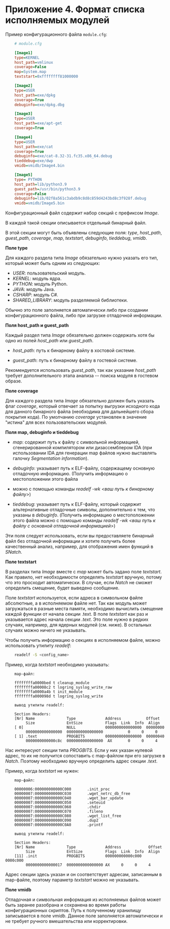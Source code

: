 <div style="page-break-before:always;">
</div>

# <a name="app_module_config"></a>Приложение 4. Формат списка исполняемых модулей

Пример конфигурационного файла `module.cfg`:

```ini
    # module.cfg

    [Image1]
    type=KERNEL
    host_path=vmlinux
    coverage=False
    map=System.map
    textstart=0xffffffff81000000

    [Image2]
    type=USER
    host_path=exe/dpkg
    coverage=True
    debuginfo=exe/dpkg.dbg

    [Image3]
    type=USER
    host_path=exe/apt-get
    coverage=True

    [Image4]
    type=USER
    host_path=exe/cat
    coverage=True
    debuginfo=exe/cat-8.32-31.fc35.x86_64.debug
    tieddebug=exe/dwp
    vmidb=vmidb/Image4.bin

    [Image5]
    type= PYTHON
    host_path=lib/python3.9
    guest_path=/usr/bin/python3.9
    coverage=False
    debuginfo=lib/02f8a561c3abdb9c8d8c859d4243bd8c3f928f.debug
    vmidb=vmidb/Image5.bin
```

Конфигурационный файл содержит набор секций с префиксом *Image*.

В каждой такой секции описывается отдельный бинарный файл.


В этой секции могут быть объявлены следующие поля: *type*, *host_path*, *guest_path*, *coverage*, *map*, *textstart*, *debuginfo*, *tieddebug*, *vmidb*.

**Поле type**

Для каждого раздела типа *Image* обязательно нужно указать его тип, который может быть одним из следующих:

- *USER*: пользовательский модуль.
- *KERNEL*: модуль ядра.
- *PYTHON*: модуль Python.
- *JAVA*: модуль Java.
- *CSHARP*: модуль C#.
- *SHARED_LIBRARY*: модуль разделяемой библиотеки.

Обычно это поле заполняется автоматически либо при создании конфигурационного файла, либо при загрузке отладочной информации.


**Поля host_path и guest_path**

Каждый раздел типа *Image* обязательно должен содержать хотя бы одно из полей *host_path* или *guest_path*.

- *host_path*: путь к бинарному файлу в хостовой системе.

- *guest_path*: путь к бинарному файлу в гостевой системе.

Рекомендуется использовать *guest_path*, так как указание *host_path* требует дополнительного этапа анализа -- поиска модуля в гостевом образе.


**Поле coverage**

Для каждого раздела типа *Image* обязательно должен быть указать флаг *coverage*, который отвечает за попытку выгрузки исходного кода
для данного бинарного файла (необходима для дальнейшего сбора покрытия кода). По умолчанию *coverage* установлен в значение "истина"
для всех пользовательских модулей.


**Поля map, debuginfo и tieddebug**

- *map*: содержит путь к файлу с символьной информацией, сгенерированной
компилятором или дизассемблером IDA (при использовании IDA для генерации map файлов нужно выставлять галочку *Segmentation information*).

- *debuginfo*: указывает путь к ELF-файлу, содержащему основную отладочную информацию. (Получить информацию о местоположении этого файла
- можно с помощью команды *readelf -wk <ваш путь к бинарному файлу>*)

- *tieddebug*: указывает путь к ELF-файлу, который содержит альтернативные отладочные символы, дополнительно к тем, что указаны в *debuginfo*.
  (Получить информацию о местоположении этого файла можно с помощью команды *readelf -wk <ваш путь к файлу с основной отладочной информацией>*)

Эти поля следует использовать, если вы предоставляете бинарный файл без отладочной информации и хотите получить более качественный анализ,
например, для отображения имен функций в *SNatch*.


**Поле textstart**

<!--TODO: Переписать, так как тут упоминается module_config.py, который a) не существует б) Мы отказались от использования скриптов. -->

В разделах типа *Image* вместе с *map* может быть задано поле *textstart*.
Как правило, нет необходимости определять *textstart* вручную, потому что это просходит автоматически.
В случае, если *Natch* не сможет определить смещение, будет выведено сообщение.

Поле *textstart* используется, если адреса в символьном файле абсолютные, а в исполняемом файле нет.
Так как модуль может загружаться в разные места памяти, необходимо вычислить смещение каждой функции от начала секции .text.
В поле *textstart* как раз и указывается адрес начала секции *.text*.
Это поле нужно в редких случаях, например, для ядерных модулей (см. ниже). В остальных случаях можно ничего не указывать.

Чтобы получить информацию о секциях в исполняемом файле, можно использовать утилиту *readelf*:

```bash
    readelf -S <config_name>
```

Пример, когда *textstart* необходимо указывать:

```text
    map-файл:

    ffffffffa0000bed t cleanup_module
    ffffffffa00008c2 t logring_syslog_write_raw
    ffffffffa0000a4b t init_module
    ffffffffa000098d t logring_syslog_write

    вывод утилиты readelf:

    Section Headers:
    [Nr] Name              Type             Address           Offset
         Size              EntSize          Flags  Link  Info  Align
    [ 0]                   NULL             0000000000000000  00000000
         0000000000000000  0000000000000000           0     0     0
    [ 1] .text             PROGBITS         0000000000000000  00000040
         0000000000000c8c  0000000000000000  AX       0     0     4
```

Нас интересуют секции типа *PROGBITS*. Если у них указан нулевой адрес, то их не получится
сопоставить с map-файлом при его загрузке в *Natch*.
Поэтому необходимо вручную определить адрес секции *.text*.

Пример, когда *textstart* не нужен:

```text
    map-файл:

    00000006:000000000000C000       .init_proc
    00000007:000000000000C030       .wget_netrc_db_free
    00000007:000000000000C040       .wget_bar_update
    00000007:000000000000C050       .seteuid
    00000007:000000000000C060       .chdir
    00000007:000000000000C070       .fileno
    00000007:000000000000C080       .wget_list_free
    00000007:000000000000C090       .dup2
    00000007:000000000000C0A0       .printf

    вывод утилиты readelf:

    Section Headers:
    [Nr] Name              Type             Address            Offset
         Size              EntSize          Flags  Link  Info  Align
    [11] .init             PROGBITS         000000000000c000   0000c000
         0000000000000017  0000000000000000 AX     0     0     4
```

Адрес секции здесь указан и он соответствует адресам, записанным в map-файле,
поэтому параметр *textstart* можно не указывать.


**Поле vmidb**

Отладочная и символьная информация из исполняемых файлов может быть заранее разобрана и сохранена
во время работы конфигурационных скриптов. Путь к полученному хранилищу записывается в поле *vmidb*.
Данное поле заполняется автоматически и не требует ручного вмешательства или корректировки.


